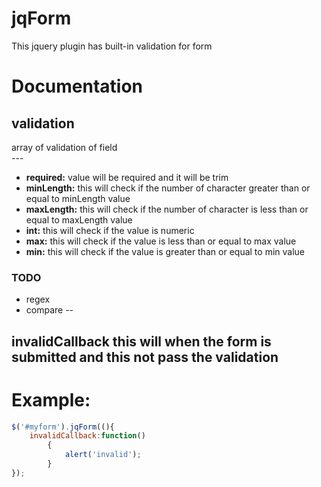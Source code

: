 # jqForm
This jquery plugin has built-in validation for form

# Documentation
## validation
<div>array of validation of field</div>
---

* **required:** value will be required and it will be trim
* **minLength:** this will check if the number of character greater than or equal to minLength value 
* **maxLength:** this will check if the number of character is less than or equal to maxLength value
* **int:** this will check if the value is numeric
* **max:** this will check if the value is less than or equal to max value
* **min:** this will check if the value is greater than or equal to min value
### TODO 
* regex
* compare
--
## invalidCallback **this will when the form is submitted and this not pass the validation**


# Example:
```javascript
$('#myform').jqForm((){
	invalidCallback:function()
		{
			alert('invalid');
		}
});
```
